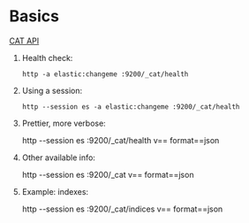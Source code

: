 # Basics

[CAT API](https://www.elastic.co/guide/en/elasticsearch/reference/5.6/cat.html)

 1. Health check:

        http -a elastic:changeme :9200/_cat/health

 2. Using a session:

        http --session es -a elastic:changeme :9200/_cat/health

 3. Prettier, more verbose:

       http --session es :9200/_cat/health v== format==json

 4. Other available info:

       http --session es :9200/_cat v== format==json

 5. Example: indexes:

       http --session es :9200/_cat/indices v== format==json
